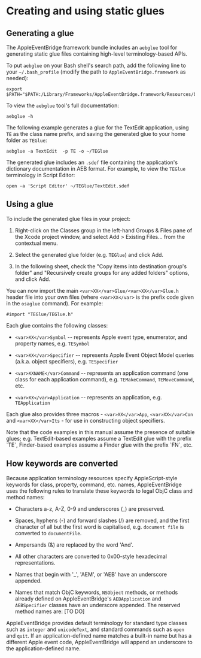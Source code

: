 # Creating and using static glues

## Generating a glue

The AppleEventBridge framework bundle includes an `aebglue` tool for generating static glue files containing high-level terminology-based APIs.

To put `aebglue` on your Bash shell's search path, add the following line to your `~/.bash_profile` (modify the path to `AppleEventBridge.framework` as needed):

    export $PATH="$PATH:/Library/Frameworks/AppleEventBridge.framework/Resources/bin"

To view the `aebglue` tool's full documentation:

    aebglue -h

The following example generates a glue for the TextEdit application, using `TE` as the class name prefix, and saving the generated glue to your home folder as `TEGlue`:

    aebglue -a TextEdit  -p TE -o ~/TEGlue

The generated glue includes an `.sdef` file containing the application's dictionary documentation in AEB format. For example, to view the `TEGlue` terminology in Script Editor: 

    open -a 'Script Editor' ~/TEGlue/TextEdit.sdef


## Using a glue

To include the generated glue files in your project:

1. Right-click on the Classes group in the left-hand Groups &amp; Files pane of the Xcode project window, and select Add &gt; Existing Files... from the contextual menu.

2. Select the generated glue folder (e.g. `TEGlue`) and click Add.

3. In the following sheet, check the "Copy items into destination group's folder" and "Recursively create groups for any added folders" options, and click Add.

You can now import the main `<var>XX</var>Glue/<var>XX</var>Glue.h` header file into your own files (where `<var>XX</var>` is the prefix code given in the `osaglue` command). For example:

    #import "TEGlue/TEGlue.h"

Each glue contains the following classes:

* `<var>XX</var>Symbol` -- represents Apple event type, enumerator, and property names, e.g. `TESymbol`

* `<var>XX</var>Specifier` -- represents Apple Event Object Model queries (a.k.a. object specifiers), e.g. `TESpecifier`

* `<var>XXNAME</var>Command` -- represents an application command (one class for each application command), e.g. `TEMakeCommand`, `TEMoveCommand`, etc.

* `<var>XX</var>Application` -- represents an application, e.g. `TEApplication`


Each glue also provides three macros - `<var>XX</var>App`, `<var>XX</var>Con` and `<var>XX</var>Its` - for use in constructing object specifiers.


<p class="hilitebox">Note that the code examples in this manual assume the presence of suitable glues; e.g. TextEdit-based examples assume a TextEdit glue with the prefix `TE`, Finder-based examples assume a Finder glue with the prefix `FN`, etc.</p>



## How keywords are converted

Because application terminology resources specify AppleScript-style keywords for class, property, command, etc. names, AppleEventBridge uses the following rules to translate these keywords to legal ObjC class and method names:

* Characters a-z, A-Z, 0-9 and underscores (_) are preserved.

* Spaces, hyphens (-) and forward slashes (/) are removed, and the first character of all but the first word is capitalised, e.g. `document file` is converted to `documentFile`.

* Ampersands (&amp;) are replaced by the word 'And'.

* All other characters are converted to 0x00-style hexadecimal representations.

* Names that begin with '_', 'AEM', or 'AEB' have an underscore appended.

* Names that match ObjC keywords, `NSObject` methods, or methods already defined on AppleEventBridge's `AEBApplication` and `AEBSpecifier` classes have an underscore appended. The reserved method names are: [TO DO]

AppleEventBridge provides default terminology for standard type classes such as `integer` and `unicodeText`, and standard commands such as `open` and `quit`. If an application-defined name matches a built-in name but has a different Apple event code, AppleEventBridge will append an underscore to the application-defined name.


